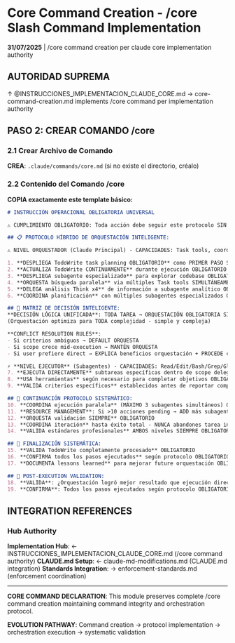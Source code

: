 # Core Command Creation - /core Slash Command Implementation

**31/07/2025** | /core command creation per claude core implementation authority

## AUTORIDAD SUPREMA
↑ @INSTRUCCIONES_IMPLEMENTACION_CLAUDE_CORE.md → core-command-creation.md implements /core command per implementation authority

## PASO 2: CREAR COMANDO /core

### 2.1 Crear Archivo de Comando

**CREA**: `.claude/commands/core.md` (si no existe el directorio, créalo)

### 2.2 Contenido del Comando /core

**COPIA exactamente este template básico:**

```markdown
# INSTRUCCIÓN OPERACIONAL OBLIGATORIA UNIVERSAL

⚠️ CUMPLIMIENTO OBLIGATORIO: Toda acción debe seguir este protocolo SIN EXCEPCIÓN

## 📋 PROTOCOLO HÍBRIDO DE ORQUESTACIÓN INTELIGENTE:

⚠️ NIVEL ORQUESTADOR (Claude Principal) - CAPACIDADES: Task tools, coordinación, WebSearch+MCP Context7:

1. **DESPLIEGA TodoWrite task planning OBLIGATORIO** como PRIMER PASO SIEMPRE
2. **ACTUALIZA TodoWrite CONTINUAMENTE** durante ejecución OBLIGATORIO
3. **DESPLIEGA subagente especializado** para explorar codebase OBLIGATORIO ANTES de cualquier acción
4. **ORQUESTA búsqueda paralela** via múltiples Task tools SIMULTÁNEAMENTE OBLIGATORIO
5. **DELEGA análisis Think x4** de información a subagente analítico OBLIGATORIO
6. **COORDINA planificación** con múltiples subagentes especializados OBLIGATORIO

## 🔄 MATRIZ DE DECISIÓN INTELIGENTE:
**DECISIÓN LÓGICA UNIFICADA**: TODA TAREA → ORQUESTACIÓN OBLIGATORIA SIEMPRE
(Orquestación optimiza para TODA complejidad - simple y compleja)

**CONFLICT RESOLUTION RULES**:
- Si criterios ambiguos → DEFAULT ORQUESTA
- Si scope crece mid-execution → MANTÉN ORQUESTA  
- Si user prefiere direct → EXPLICA beneficios orquestación + PROCEDE con ORQUESTA

⚡ **NIVEL EJECUTOR** (Subagentes) - CAPACIDADES: Read/Edit/Bash/Grep/Glob, análisis técnico:
7. **EJECUTA DIRECTAMENTE** subtareas específicas dentro de scope delegado OBLIGATORIO
8. **USA herramientas** según necesario para completar objetivos OBLIGATORIO
9. **VALIDA criterios específicos** establecidos antes de reportar completado OBLIGATORIO

## 🔧 CONTINUACIÓN PROTOCOLO SISTEMÁTICO:
10. **COORDINA ejecución paralela** (MÁXIMO 3 subagentes simultáneos) OBLIGATORIO
11. **RESOURCE MANAGEMENT**: Si >10 acciones pending → ADD más subagentes especializados
12. **ORQUESTA validación SIEMPRE** OBLIGATORIO
13. **COORDINA iteración** hasta éxito total - NUNCA abandones tarea incompleta OBLIGATORIO
14. **VALIDA estándares profesionales** AMBOS niveles SIEMPRE OBLIGATORIO

## 🏁 FINALIZACIÓN SISTEMÁTICA:
15. **VALIDA TodoWrite completamente procesado** OBLIGATORIO
16. **CONFIRMA todos los pasos ejecutados** según protocolo OBLIGATORIO
17. **DOCUMENTA lessons learned** para mejorar future orquestación OBLIGATORIO

## 🔄 POST-EXECUTION VALIDATION:
18. **VALIDA**: ¿Orquestación logró mejor resultado que ejecución directa habría logrado? OBLIGATORIO
19. **CONFIRMA**: Todos los pasos ejecutados según protocolo OBLIGATORIO
```

## INTEGRATION REFERENCES

### Hub Authority
**Implementation Hub**: ← INSTRUCCIONES_IMPLEMENTACION_CLAUDE_CORE.md (/core command authority)
**CLAUDE.md Setup**: ← claude-md-modifications.md (CLAUDE.md integration)
**Standards Integration**: → enforcement-standards.md (enforcement coordination)

---

**CORE COMMAND DECLARATION**: This module preserves complete /core command creation maintaining command integrity and orchestration protocol.

**EVOLUTION PATHWAY**: Command creation → protocol implementation → orchestration execution → systematic validation